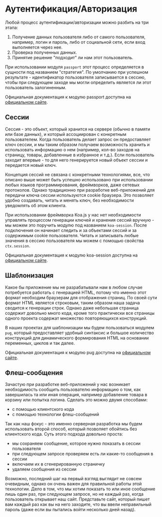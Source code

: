 # Аутентификация/Авторизация

Любой процесс аутентификации/авторизации можно разбить на три этапа:
1. Получение данных пользователя либо от самого пользователя, например, логин и пароль, либо от 
социальной сети, если вход выполняется через нее.
2. Проверка полученных данных. 
3. Принятие решение "подходит" ли нам этот пользователь.

При использовании модуля `passport` этот процесс определяется в сущности под названием "стратегия".
По умолчанию при успешном результате - идентификатор пользователя записывается в сессию, чтобы при
следующем заходе мы могли определить является ли этот пользователь залогиненным.

Официальная документация к модулю passport доступна на 
[официальном сайте](http://www.passportjs.org/).    


## Сессии

Сессия - это объект, который хранится на сервере (обычно в памяти или базе данных), и который 
ассоциирован с конкретным пользователем. Когда пользователь делает запрос он предоставляет ключ
сессии, и мы таким образом получаем возможность хранить и использовать информацию о нем (например, 
кол-во заходов на страницу, товары, добавленные в избранное и т.д.). Если пользователь заходит 
впервые - то для него генерируется новый объект сессии и передается новый ключ.


Концепция сессий не связана с конкретными технологиями, все, что описано выше может быть успешно 
использовано при использовании любых языков программирования, фреймворков, даже сетевых протоколов. 
Однако традиционно при разработке веб-приложений для передачи ключа сессии используются cookie 
браузера. Это позволяет удобно создавать, читать и менять ключ, без необходимости уведомлять об этом
клиента.


При использовании фреймворка Koa.js у нас нет необходимости управлять процессом генерации ключей и
хранения сессий вручную - мы можем это поручить модулю под названием `koa-session`. После 
подключения он начинает следить и за объектами сессий и за содержимым cookie пользователя. Читать и
записывать любые значения в сессию пользователя мы можем с помощью свойства `ctx.session`.

Официальная документация к модулю koa-session доступна на 
[официальном сайте](https://github.com/koajs/session).      


## Шаблонизация

Какое бы приложение мы не разрабатывали нам в любом случае потребуется работать с генерацией HTML,
потому что именно этот формат необходим браузерам для отображения страниц. По своей сути формат HTML
является строковым, таким образом наша задача сводится к генерации строк. Однако даже небольшая
страница содержит довольно много кода, кроме того практически все страницы одного проекта содержат
множество повторяющихся конструкций.

В наших проектах для шаблонизации мы будем пользоваться модулем `pug`, который предоставляет удобный
синтаксис и большое количество конструкций для динамического формирования HTML на основании 
переменных, циклов и так далее.

Официальная документация к модулю pug доступна на [официальном сайте](https://pugjs.org).


## Флеш-сообщения

Зачастую при разработке веб-приложений у нас возникает необходимость сообщить пользователю 
информацию о том, как завершилась та или иная операция, например добавление товара в корзину или
попытка логина. Сделать это можно двумя способами:
- с помощью клиентского кода
- с помощью технологии флеш-сообщений


Так как наш фокус - это именно серверная разработка мы будем использовать второй способ, который
позволяет обойтись без клиентского кода. Суть этого подхода довольно проста:
- мы сохраняем сообщение, которое нужно показать в сессии пользователя
- при следующем запросе проверяем есть ли какие-то сообщения в сессии
- включаем их в сгенерированную страничку
- удаляем сообщения из сессии


Возможно, последний шаг на первый взгляд выглядит не совсем очевидным, однако он очень важен для
правильной работы этой технологии. Дело в том, что мы хотим показать то или иное сообщение лишь один
раз, при следующем запросе, но не каждый раз, когда пользователь открывает наш сайт. Представьте
сайт, который пишет вам каждый раз как вы на него заходите, что вы ввели неправильный пароль (даже
если вы пытались войти несколько дней назад).
